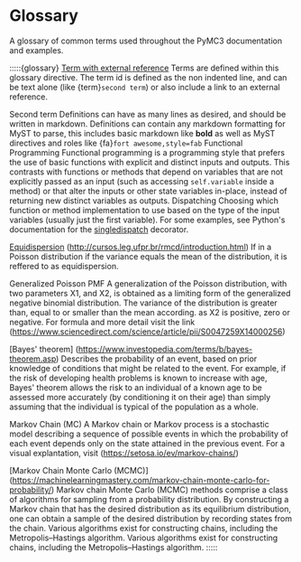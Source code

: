 # Glossary

A glossary of common terms used throughout the PyMC3 documentation and examples.

:::::{glossary}
[Term with external reference](https://www.youtube.com/watch?v=6dc7JgR8eI0)
  Terms are defined within this glossary directive. The term id is defined as the non
  indented line, and can be text alone (like {term}`second term`) or also include a link
  to an external reference.

Second term
  Definitions can have as many lines as desired, and should be written in markdown. Definitions
  can contain any markdown formatting for MyST to parse, this includes basic markdown like **bold**
  as well as MyST directives and roles like {fa}`fort awesome,style=fab`
Functional Programming
  Functional programming is a programming style that prefers the use of basic functions with explicit and distinct inputs and outputs.
  This contrasts with functions or methods that depend on variables that are not explicitly passed as an input (such as accessing `self.variable` inside a method) or that alter the inputs or other state variables in-place, instead of returning new distinct variables as outputs.
Dispatching
  Choosing which function or method implementation to use based on the type of the input variables (usually just the first variable). For some examples, see Python's documentation for the [singledispatch](https://docs.python.org/3/library/functools.html#functools.singledispatch) decorator.

[Equidispersion](http://www.ce.memphis.edu/7012/L20_CountDataModels_v2.pdf) (http://cursos.leg.ufpr.br/rmcd/introduction.html)
  If in a Poisson distribution if the variance equals the mean of the distribution, it is reffered to as equidispersion.

Generalized Poisson PMF
  A generalization of the Poisson distribution, with two parameters X1, and X2, is obtained as a limiting form of the generalized negative binomial distribution. The variance of the distribution is greater than, equal to or smaller than the mean according. as X2 is positive, zero or negative. For formula and more detail visit the link (https://www.sciencedirect.com/science/article/pii/S0047259X14000256)

[Bayes' theorem] (https://www.investopedia.com/terms/b/bayes-theorem.asp)
  Describes the probability of an event, based on prior knowledge of conditions that might be related to the event. For example, if the risk of developing health problems is known to increase with age, Bayes' theorem allows the risk to an individual of a known age to be assessed more accurately (by conditioning it on their age) than simply assuming that the individual is typical of the population as a whole.

Markov Chain (MC)
  A Markov chain or Markov process is a stochastic model describing a sequence of possible events in which the probability of each event depends only on the state attained in the previous event. For a visual explantation, visit (https://setosa.io/ev/markov-chains/)

[Markov Chain Monte Carlo (MCMC)] (https://machinelearningmastery.com/markov-chain-monte-carlo-for-probability/)
  Markov chain Monte Carlo (MCMC) methods comprise a class of algorithms for sampling from a probability distribution. By constructing a Markov chain that has the desired distribution as its equilibrium distribution, one can obtain a sample of the desired distribution by recording states from the chain.  Various algorithms exist for constructing chains, including the Metropolis–Hastings algorithm. Various algorithms exist for constructing chains, including the Metropolis–Hastings algorithm.
:::::